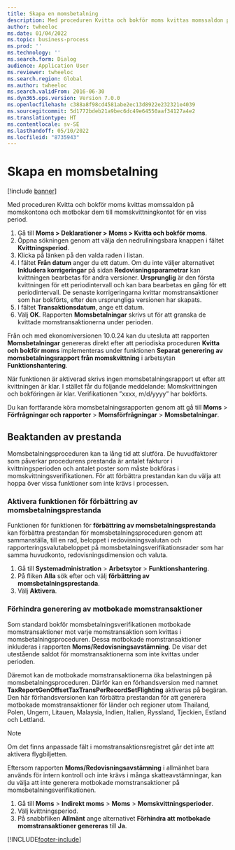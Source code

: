 ```yaml
---
title: Skapa en momsbetalning
description: Med proceduren Kvitta och bokför moms kvittas momssaldon på momskontona och kompenserar dem till momskvittningkontot för en viss period.
author: twheeloc
ms.date: 01/04/2022
ms.topic: business-process
ms.prod: ''
ms.technology: ''
ms.search.form: Dialog
audience: Application User
ms.reviewer: twheeloc
ms.search.region: Global
ms.author: twheeloc
ms.search.validFrom: 2016-06-30
ms.dyn365.ops.version: Version 7.0.0
ms.openlocfilehash: c388a8f98cd4581abe2ec13d8922e232321e4039
ms.sourcegitcommit: 5d1772bdeb21a9bec6dc49e64550aaf34127a4e2
ms.translationtype: HT
ms.contentlocale: sv-SE
ms.lasthandoff: 05/10/2022
ms.locfileid: "8735943"
---
```

# <a name="create-a-sales-tax-payment"></a>Skapa en momsbetalning

[!include [banner](../../includes/banner.md)]

Med proceduren Kvitta och bokför moms kvittas momssaldon på momskontona och motbokar dem till momskvittningkontot för en viss period.

1. Gå till **Moms > Deklarationer > Moms > Kvitta och bokför moms**.
2. Öppna sökningen genom att välja den nedrullningsbara knappen i fältet **Kvittningsperiod**.
3. Klicka på länken på den valda raden i listan.
4. I fältet **Från datum** anger du ett datum. Om du inte väljer alternativet **Inkludera korrigeringar** på sidan **Redovisningsparametrar** kan kvittningen bearbetas för andra versioner. **Ursprunglig** är den första kvittningen för ett periodintervall och kan bara bearbetas en gång för ett periodintervall. De senaste korrigeringarna kvittar momstransaktioner som har bokförts, efter den ursprungliga versionen har skapats.
5. I fältet **Transaktionsdatum**, ange ett datum.
6. Välj **OK**. Rapporten **Momsbetalningar** skrivs ut för att granska de kvittade momstransaktionerna under perioden.

Från och med ekonomiversionen 10.0.24 kan du utesluta att rapporten **Momsbetalningar** genereras direkt efter att periodiska proceduren **Kvitta och bokför moms** implementeras under funktionen **Separat generering av momsbetalningsrapport från momskvittning** i arbetsytan **Funktionshantering**.

När funktionen är aktiverad skrivs ingen momsbetalningsrapport ut efter att kvittningen är klar. I stället får du följande meddelande: Momskvittningen och bokföringen är klar. Verifikationen ”xxxx, m/d/yyyy” har bokförts.

Du kan fortfarande köra momsbetalningsrapporten genom att gå till **Moms** > **Förfrågningar och rapporter** > **Momsförfrågningar** > **Momsbetalningar**.

## <a name="performance-consideration"></a>Beaktanden av prestanda

Momsbetalningsproceduren kan ta lång tid att slutföra. De huvudfaktorer som påverkar procedurens prestanda är antalet fakturor i kvittningsperioden och antalet poster som måste bokföras i momskvittningsverifikationen. För att förbättra prestandan kan du välja att hoppa över vissa funktioner som inte krävs i processen.

### <a name="enable-the-sales-tax-payment-performance-improvement-feature"></a>Aktivera funktionen för förbättring av momsbetalningsprestanda

Funktionen för funktionen för **förbättring av momsbetalningsprestanda** kan förbättra prestandan för momsbetalningsproceduren genom att sammanställa, till en rad, beloppet i redovisningsvalutan och rapporteringsvalutabeloppet på momsbetalningsverifikationsrader som har samma huvudkonto, redovisningsdimension och valuta.

1. Gå till **Systemadministration** \> **Arbetsytor** \> **Funktionshantering**.
2. På fliken **Alla** sök efter och välj **förbättring av momsbetalningsprestanda**.
3. Välj **Aktivera**.

### <a name="prevent-generation-of-offset-tax-transactions"></a>Förhindra generering av motbokade momstransaktioner

Som standard bokför momsbetalningsverifikationen motbokade momstransaktioner mot varje momstransaktion som kvittas i momsbetalningsproceduren. Dessa motbokade momstransaktioner inkluderas i rapporten **Moms/Redovisningsavstämning**. De visar det utestående saldot för momstransaktionerna som inte kvittas under perioden.

Däremot kan de motbokade momstransaktionerna öka belastningen på momsbetalningsproceduren. Därför kan en förhandsversion med namnet **TaxReportGenOffsetTaxTransPerRecordSetFlighting** aktiveras på begäran. Den här förhandsversionen kan förbättra prestandan för att generera motbokade momstransaktioner för länder och regioner utom Thailand, Polen, Ungern, Litauen, Malaysia, Indien, Italien, Ryssland, Tjeckien, Estland och Lettland.

> [!NOTE]
> Om det finns anpassade fält i momstransaktionsregistret går det inte att aktivera flygbiljetten.

Eftersom rapporten **Moms/Redovisningsavstämning** i allmänhet bara används för intern kontroll och inte krävs i många skatteavstämningar, kan du välja att inte generera motbokade momstransaktioner på momsbetalningsverifikationen.

1. Gå till **Moms** \> **Indirekt moms** \> **Moms** \> **Momskvittningsperioder**.
2. Välj kvittningsperiod.
3. På snabbfliken **Allmänt** ange alternativet **Förhindra att motbokade momstransaktioner genereras** till **Ja**.

[!INCLUDE[footer-include](../../../includes/footer-banner.md)]
